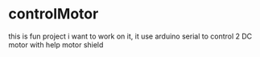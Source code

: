 # controlMotor
this is fun project i want to work on it, it use arduino serial to control 2 DC motor with help motor shield 
